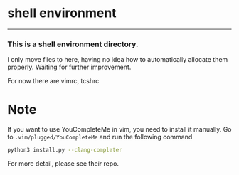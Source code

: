 # shell environment

---

### This is a shell environment directory.
I only move files to here, having no idea how to automatically allocate them properly.
Waiting for further improvement.

For now there are vimrc, tcshrc

# Note

If you want to use YouCompleteMe in vim, you need to install it manually.
Go to `.vim/plugged/YouCompleteMe` and run the following command
``` bash
python3 install.py --clang-completer
```
For more detail, please see their repo.
